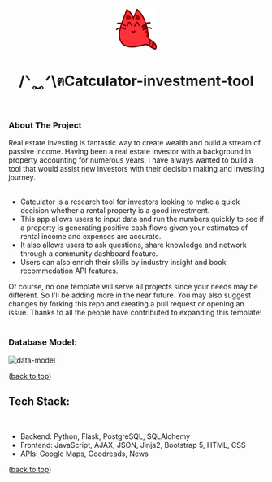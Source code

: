 



<div id="top"></div>

<!-- PROJECT LOGO -->
<br />
<div align="center">
<!--   <a href="https://github.com/othneildrew/Best-README-Template"> -->
    <img src="static/logo.png" alt="Logo" width="80" height="80">
<!--   </a> -->

  <h1 align="center">/ᐠ ̥ ̮ ̥ ᐟ\ฅCatculator-investment-tool</h1>

  <p align="center">
    <br />
 
<!-- TABLE OF CONTENTS -->
<!-- <details>
  <summary>Table of Contents</summary>
 
    <li>
      <a href="#about-the-project">About The Project</a>
        </li>
        <li><a href="#tech-stack">Tech Stack</a></li>
    </li>

  

</details> -->


<div align="left">
<!-- ABOUT THE PROJECT -->
    <h3> About The Project </h3>

<!-- [![Product Name Screen Shot][product-screenshot]](https://example.com) -->

Real estate investing is fantastic way to create wealth and build a stream of passive income. Having been a real estate investor with a background in property accounting for numerous years, I have always wanted to build a tool that would assist new investors with their decision making and investing journey.<br> 
<br>
* Catculator is a research tool for investors looking to make a quick decision whether a rental property is a good investment.
* This app allows users to input data and run the numbers quickly to see if a property is generating positive cash flows given your estimates of rental income and expenses are accurate.
* It also allows users to ask questions, share knowledge and network through a community dashboard feature.
* Users can also enrich their skills by industry insight and book recommedation API features.

Of course, no one template will serve all projects since your needs may be different. So I'll be adding more in the near future. You may also suggest changes by forking this repo and creating a pull request or opening an issue. Thanks to all the people have contributed to expanding this template!
<br><br>
    <h3>Database Model:</h3>
![data-model](https://github.com/olivia-tran/Catculator-investment-tool/blob/main/project-planning/data_model.png)
<p align="left">(<a href="#top">back to top</a>)</p>

## Tech Stack:
  <br>
  <ul>
  <li>Backend: Python, Flask, PostgreSQL, SQLAlchemy </li>
<li>Frontend: JavaScript, AJAX, JSON, Jinja2, Bootstrap 5, HTML, CSS </li>
<li>APIs: Google Maps, Goodreads, News</li>
</ul>
<p align="left">(<a href="#top">back to top</a>)</p>

</div>

